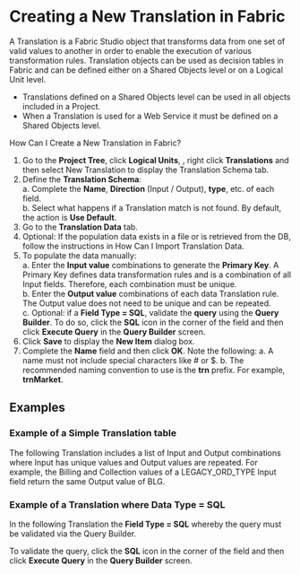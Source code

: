 # Creating a New Translation in Fabric

A Translation is a Fabric Studio object that transforms data from one set of valid values to another in order to enable the execution of various transformation rules. Translation objects can be used as decision tables in Fabric and can be defined either on a Shared Objects level or on a Logical Unit level. 
* Translations defined on a Shared Objects level can be used in all objects included in a Project. 
* When a Translation is used for a Web Service it must be defined on a Shared Objects level.

How Can I Create a New Translation in Fabric?

1.	Go to the **Project Tree**, click **Logical Units**, **<LU Name>**, right click **Translations** and then select New Translation to display the Translation Schema tab.
2.	Define the **Translation Schema**:\
    a. Complete the **Name**, **Direction** (Input / Output), **type**, etc. of each field.\
    b. Select what happens if a Translation match is not found. By default, the action is **Use Default**.
3.	Go to the **Translation Data** tab.
4.	Optional: If the population data exists in a file or is retrieved from the DB, follow the instructions in How Can I Import Translation Data.
5.	To populate the data manually:\
    a. Enter the **Input value** combinations to generate the **Primary Key**. A Primary Key defines data transformation rules and is a combination of all Input fields. Therefore, each combination must be unique.\
    b. Enter the **Output value** combinations of each data Translation rule. The Output value does not need to be unique and can be repeated.\
    c. Optional: if a **Field Type = SQL**, validate the **query** using the **Query Builder**. To do so, click the **SQL** icon in the corner of the field and then click **Execute Query** in the **Query Builder** screen.
6.	Click **Save** to display the **New Item** dialog box.  
7.	Complete the **Name** field and then click **OK**. Note the following:
    a. A name must not include special characters like # or $.
    b. The recommended naming convention to use is the **trn** prefix. For example, **trnMarket**.

## Examples

### Example of a Simple Translation table

The following Translation includes a list of Input and Output combinations where Input has unique values and Output values are repeated.  For example, the Billing and Collection values of a LEGACY_ORD_TYPE Input field return the same Output value of BLG.

### Example of a Translation where Data Type = SQL

In the following Translation the **Field Type = SQL** whereby the query must be validated via the Query Builder.

To validate the query, click the **SQL** icon in the corner of the field and then click **Execute Query** in the **Query Builder** screen.


